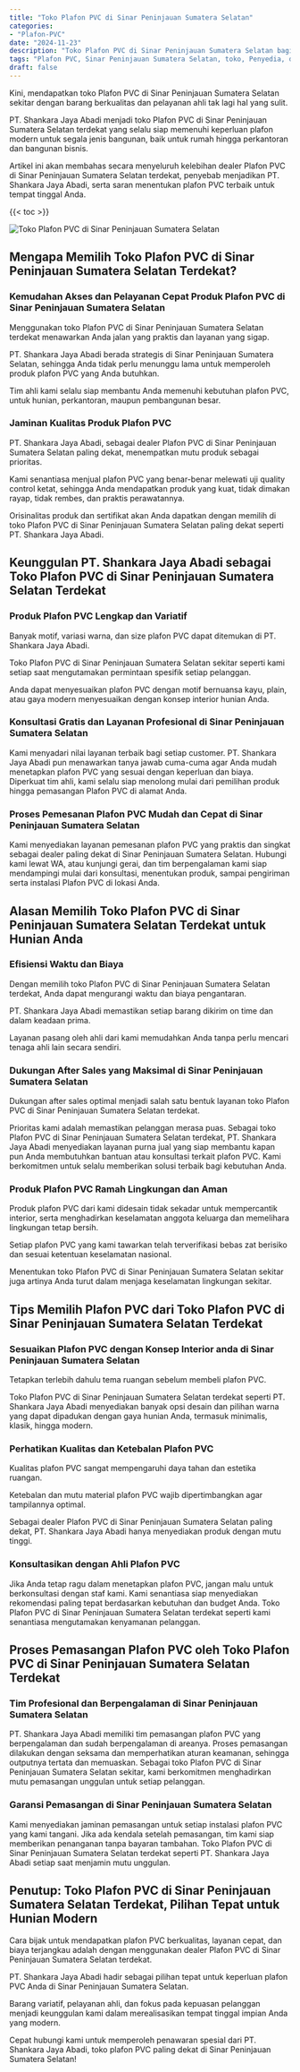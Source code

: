 ```yaml
---
title: "Toko Plafon PVC di Sinar Peninjauan Sumatera Selatan"
categories: 
- "Plafon-PVC"
date: "2024-11-23"
description: "Toko Plafon PVC di Sinar Peninjauan Sumatera Selatan bagi rumah, perkantoran, serta ritel. Produk terbaik, pilihan motif, warna modern, beserta servis pemasangan oleh tim berpengalaman serta kepastian resmi!|Layanan penyediaan Plafon PVC di Sinar Peninjauan Sumatera Selatan bagi keperluan hunian, perkantoran, maupun ritel, dengan produk terbaik dan penempatan oleh tim profesional serta garansi resmi.|Pilihan Plafon PVC di Sinar Peninjauan Sumatera Selatan yang terbukti untuk tempat tinggal, kantor, dan gerai, dengan produk terbaik dan instalasi oleh teknisi profesional serta garansi resmi.|Penjualan Plafon PVC di Sinar Peninjauan Sumatera Selatan untuk hunian, office, serta toko, beserta plafon unggulan dan instalasi oleh tenaga ahli profesional, dilengkapi dengan garansi resmi.}"
tags: "Plafon PVC, Sinar Peninjauan Sumatera Selatan, toko, Penyedia, distributor"
draft: false
---
```


Kini, mendapatkan toko Plafon PVC di Sinar Peninjauan Sumatera Selatan sekitar dengan barang berkualitas dan pelayanan ahli tak lagi hal yang sulit.

PT. Shankara Jaya Abadi menjadi toko Plafon PVC di Sinar Peninjauan Sumatera Selatan terdekat yang selalu siap memenuhi keperluan plafon modern untuk segala jenis bangunan, baik untuk rumah hingga perkantoran dan bangunan bisnis.

Artikel ini akan membahas secara menyeluruh kelebihan dealer Plafon PVC di Sinar Peninjauan Sumatera Selatan terdekat, penyebab menjadikan PT. Shankara Jaya Abadi, serta saran menentukan plafon PVC terbaik untuk tempat tinggal Anda.

{{< toc >}}

![Toko Plafon PVC di Sinar Peninjauan Sumatera Selatan](/images/Plafon-PVC/Toko-Plafon-PVC-di-Sinar-Peninjauan-Sumatera-Selatan.png)


## Mengapa Memilih Toko Plafon PVC di Sinar Peninjauan Sumatera Selatan Terdekat?

### Kemudahan Akses dan Pelayanan Cepat Produk Plafon PVC di Sinar Peninjauan Sumatera Selatan

Menggunakan toko Plafon PVC di Sinar Peninjauan Sumatera Selatan terdekat menawarkan Anda jalan yang praktis dan layanan yang sigap.

PT. Shankara Jaya Abadi berada strategis di Sinar Peninjauan Sumatera Selatan, sehingga Anda tidak perlu menunggu lama untuk memperoleh produk plafon PVC yang Anda butuhkan.

Tim ahli kami selalu siap membantu Anda memenuhi kebutuhan plafon PVC, untuk hunian, perkantoran, maupun pembangunan besar.

### Jaminan Kualitas Produk Plafon PVC

PT. Shankara Jaya Abadi, sebagai dealer Plafon PVC di Sinar Peninjauan Sumatera Selatan paling dekat, menempatkan mutu produk sebagai prioritas.

Kami senantiasa menjual plafon PVC yang benar-benar melewati uji quality control ketat, sehingga Anda mendapatkan produk yang kuat, tidak dimakan rayap, tidak rembes, dan praktis perawatannya.

Orisinalitas produk dan sertifikat akan Anda dapatkan dengan memilih di toko Plafon PVC di Sinar Peninjauan Sumatera Selatan paling dekat seperti PT. Shankara Jaya Abadi.

## Keunggulan PT. Shankara Jaya Abadi sebagai Toko Plafon PVC di Sinar Peninjauan Sumatera Selatan Terdekat

### Produk Plafon PVC Lengkap dan Variatif

Banyak motif, variasi warna, dan size plafon PVC dapat ditemukan di PT. Shankara Jaya Abadi.

Toko Plafon PVC di Sinar Peninjauan Sumatera Selatan sekitar seperti kami setiap saat mengutamakan permintaan spesifik setiap pelanggan.

Anda dapat menyesuaikan plafon PVC dengan motif bernuansa kayu, plain, atau gaya modern menyesuaikan dengan konsep interior hunian Anda.

### Konsultasi Gratis dan Layanan Profesional di Sinar Peninjauan Sumatera Selatan

Kami menyadari nilai layanan terbaik bagi setiap customer. PT. Shankara Jaya Abadi pun menawarkan tanya jawab cuma-cuma agar Anda mudah menetapkan plafon PVC yang sesuai dengan keperluan dan biaya. Diperkuat tim ahli, kami selalu siap menolong mulai dari pemilihan produk hingga pemasangan Plafon PVC di alamat Anda.

### Proses Pemesanan Plafon PVC Mudah dan Cepat di Sinar Peninjauan Sumatera Selatan

Kami menyediakan layanan pemesanan plafon PVC yang praktis dan singkat sebagai dealer paling dekat di Sinar Peninjauan Sumatera Selatan. Hubungi kami lewat WA, atau kunjungi gerai, dan tim berpengalaman kami siap mendampingi mulai dari konsultasi, menentukan produk, sampai pengiriman serta instalasi Plafon PVC di lokasi Anda.

## Alasan Memilih Toko Plafon PVC di Sinar Peninjauan Sumatera Selatan Terdekat untuk Hunian Anda

### Efisiensi Waktu dan Biaya

Dengan memilih toko Plafon PVC di Sinar Peninjauan Sumatera Selatan terdekat, Anda dapat mengurangi waktu dan biaya pengantaran.

PT. Shankara Jaya Abadi memastikan setiap barang dikirim on time dan dalam keadaan prima.

Layanan pasang oleh ahli dari kami memudahkan Anda tanpa perlu mencari tenaga ahli lain secara sendiri.

### Dukungan After Sales yang Maksimal di Sinar Peninjauan Sumatera Selatan

Dukungan after sales optimal menjadi salah satu bentuk layanan toko Plafon PVC di Sinar Peninjauan Sumatera Selatan terdekat.

Prioritas kami adalah memastikan pelanggan merasa puas. Sebagai toko Plafon PVC di Sinar Peninjauan Sumatera Selatan terdekat, PT. Shankara Jaya Abadi menyediakan layanan purna jual yang siap membantu kapan pun Anda membutuhkan bantuan atau konsultasi terkait plafon PVC. Kami berkomitmen untuk selalu memberikan solusi terbaik bagi kebutuhan Anda.

### Produk Plafon PVC Ramah Lingkungan dan Aman

Produk plafon PVC dari kami didesain tidak sekadar untuk mempercantik interior, serta menghadirkan keselamatan anggota keluarga dan memelihara lingkungan tetap bersih.

Setiap plafon PVC yang kami tawarkan telah terverifikasi bebas zat berisiko dan sesuai ketentuan keselamatan nasional.

Menentukan toko Plafon PVC di Sinar Peninjauan Sumatera Selatan sekitar juga artinya Anda turut dalam menjaga keselamatan lingkungan sekitar.

## Tips Memilih Plafon PVC dari Toko Plafon PVC di Sinar Peninjauan Sumatera Selatan Terdekat

### Sesuaikan Plafon PVC dengan Konsep Interior anda di Sinar Peninjauan Sumatera Selatan

Tetapkan terlebih dahulu tema ruangan sebelum membeli plafon PVC.

Toko Plafon PVC di Sinar Peninjauan Sumatera Selatan terdekat seperti PT. Shankara Jaya Abadi menyediakan banyak opsi desain dan pilihan warna yang dapat dipadukan dengan gaya hunian Anda, termasuk minimalis, klasik, hingga modern.

### Perhatikan Kualitas dan Ketebalan Plafon PVC

Kualitas plafon PVC sangat mempengaruhi daya tahan dan estetika ruangan.

Ketebalan dan mutu material plafon PVC wajib dipertimbangkan agar tampilannya optimal.

Sebagai dealer Plafon PVC di Sinar Peninjauan Sumatera Selatan paling dekat, PT. Shankara Jaya Abadi hanya menyediakan produk dengan mutu tinggi.

### Konsultasikan dengan Ahli Plafon PVC

Jika Anda tetap ragu dalam menetapkan plafon PVC, jangan malu untuk berkonsultasi dengan staf kami. Kami senantiasa siap menyediakan rekomendasi paling tepat berdasarkan kebutuhan dan budget Anda. Toko Plafon PVC di Sinar Peninjauan Sumatera Selatan terdekat seperti kami senantiasa mengutamakan kenyamanan pelanggan.

## Proses Pemasangan Plafon PVC oleh Toko Plafon PVC di Sinar Peninjauan Sumatera Selatan Terdekat

### Tim Profesional dan Berpengalaman di Sinar Peninjauan Sumatera Selatan

PT. Shankara Jaya Abadi memiliki tim pemasangan plafon PVC yang berpengalaman dan sudah berpengalaman di areanya. Proses pemasangan dilakukan dengan seksama dan memperhatikan aturan keamanan, sehingga outputnya tertata dan memuaskan. Sebagai toko Plafon PVC di Sinar Peninjauan Sumatera Selatan sekitar, kami berkomitmen menghadirkan mutu pemasangan unggulan untuk setiap pelanggan.

### Garansi Pemasangan di Sinar Peninjauan Sumatera Selatan

Kami menyediakan jaminan pemasangan untuk setiap instalasi plafon PVC yang kami tangani. Jika ada kendala setelah pemasangan, tim kami siap memberikan penanganan tanpa bayaran tambahan. Toko Plafon PVC di Sinar Peninjauan Sumatera Selatan terdekat seperti PT. Shankara Jaya Abadi setiap saat menjamin mutu unggulan.

## Penutup: Toko Plafon PVC di Sinar Peninjauan Sumatera Selatan Terdekat, Pilihan Tepat untuk Hunian Modern

Cara bijak untuk mendapatkan plafon PVC berkualitas, layanan cepat, dan biaya terjangkau adalah dengan menggunakan dealer Plafon PVC di Sinar Peninjauan Sumatera Selatan terdekat.

PT. Shankara Jaya Abadi hadir sebagai pilihan tepat untuk keperluan plafon PVC Anda di Sinar Peninjauan Sumatera Selatan.

Barang variatif, pelayanan ahli, dan fokus pada kepuasan pelanggan menjadi keunggulan kami dalam merealisasikan tempat tinggal impian Anda yang modern.

Cepat hubungi kami untuk memperoleh penawaran spesial dari PT. Shankara Jaya Abadi, toko plafon PVC paling dekat di Sinar Peninjauan Sumatera Selatan!